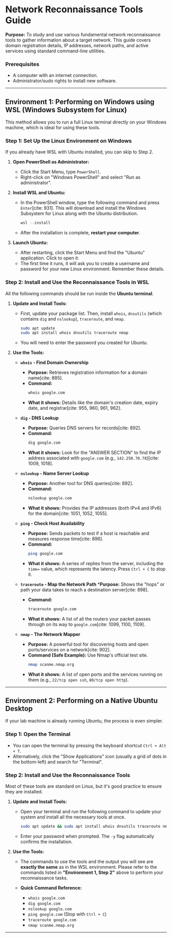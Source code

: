 # Network Reconnaissance Tools Guide

**Purpose:** To study and use various fundamental network reconnaissance tools to gather information about a target network. This guide covers domain registration details, IP addresses, network paths, and active services using standard command-line utilities.

### Prerequisites

* A computer with an internet connection.
* Administrator/sudo rights to install new software.

---

## Environment 1: Performing on Windows using WSL (Windows Subsystem for Linux)

This method allows you to run a full Linux terminal directly on your Windows machine, which is ideal for using these tools.

### Step 1: Set Up the Linux Environment on Windows

If you already have WSL with Ubuntu installed, you can skip to Step 2.

1.  **Open PowerShell as Administrator:**
    * Click the Start Menu, type `PowerShell`.
    * Right-click on "Windows PowerShell" and select "Run as administrator".

2.  **Install WSL and Ubuntu:**
    * In the PowerShell window, type the following command and press `Enter`[cite: 931]. This will download and install the Windows Subsystem for Linux along with the Ubuntu distribution.
        ```powershell
        wsl --install
        ```
    * After the installation is complete, **restart your computer**.

3.  **Launch Ubuntu:**
    * After restarting, click the Start Menu and find the "Ubuntu" application. Click to open it.
    * The first time it runs, it will ask you to create a username and password for your new Linux environment. Remember these details.

### Step 2: Install and Use the Reconnaissance Tools in WSL

All the following commands should be run inside the **Ubuntu terminal**.

1.  **Update and Install Tools:**
    * First, update your package list. Then, install `whois`, `dnsutils` (which contains `dig` and `nslookup`), `traceroute`, and `nmap`.
        ```bash
        sudo apt update
        sudo apt install whois dnsutils traceroute nmap
        ```
    * You will need to enter the password you created for Ubuntu.

2.  **Use the Tools:**

    * **`whois` - Find Domain Ownership**
        * **Purpose:** Retrieves registration information for a domain name[cite: 885].
        * **Command:**
            ```bash
            whois google.com
            ```
        * **What it shows:** Details like the domain's creation date, expiry date, and registrar[cite: 955, 960, 961, 962].

    * **`dig` - DNS Lookup**
        * **Purpose:** Queries DNS servers for records[cite: 892].
        * **Command:**
            ```bash
            dig google.com
            ```
        * **What it shows:** Look for the "ANSWER SECTION" to find the IP address associated with `google.com` (e.g., `142.250.70.78`)[cite: 1009, 1018].

    * **`nslookup` - Name Server Lookup**
        * **Purpose:** Another tool for DNS queries[cite: 892].
        * **Command:**
            ```bash
            nslookup google.com
            ```
        * **What it shows:** Provides the IP addresses (both IPv4 and IPv6) for the domain[cite: 1051, 1052, 1055].

    * **`ping` - Check Host Availability**
        * **Purpose:** Sends packets to test if a host is reachable and measures response time[cite: 896].
        * **Command:**
            ```bash
            ping google.com
            ```
        * **What it shows:** A series of replies from the server, including the `time=` value, which represents the latency. Press `Ctrl + C` to stop it.

    * **`traceroute` - Map the Network Path**
        ***Purpose:** Shows the "hops" or path your data takes to reach a destination server[cite: 898].
        * **Command:**
            ```bash
            traceroute google.com
            ```
        * **What it shows:** A list of all the routers your packet passes through on its way to `google.com`[cite: 1099, 1100, 1109].

    * **`nmap` - The Network Mapper**
        * **Purpose:** A powerful tool for discovering hosts and open ports/services on a network[cite: 902].
        * **Command (Safe Example):** Use Nmap's official test site.
            ```bash
            nmap scanme.nmap.org
            ```
        * **What it shows:** A list of open ports and the services running on them (e.g., `22/tcp open ssh`, `80/tcp open http`).

---

## Environment 2: Performing on a Native Ubuntu Desktop

If your lab machine is already running Ubuntu, the process is even simpler.

### Step 1: Open the Terminal

* You can open the terminal by pressing the keyboard shortcut `Ctrl + Alt + T`.
* Alternatively, click the "Show Applications" icon (usually a grid of dots in the bottom-left) and search for "Terminal".

### Step 2: Install and Use the Reconnaissance Tools

Most of these tools are standard on Linux, but it's good practice to ensure they are installed.

1.  **Update and Install Tools:**
    * Open your terminal and run the following command to update your system and install all the necessary tools at once.
        ```bash
        sudo apt update && sudo apt install whois dnsutils traceroute nmap -y
        ```
    * Enter your password when prompted. The `-y` flag automatically confirms the installation.

2.  **Use the Tools:**
    * The commands to use the tools and the output you will see are **exactly the same** as in the WSL environment. Please refer to the commands listed in **"Environment 1, Step 2"** above to perform your reconnaissance tasks.

    * **Quick Command Reference:**
        * `whois google.com`
        * `dig google.com`
        * `nslookup google.com`
        * `ping google.com` (Stop with `Ctrl + C`)
        * `traceroute google.com`
        * `nmap scanme.nmap.org`

---
